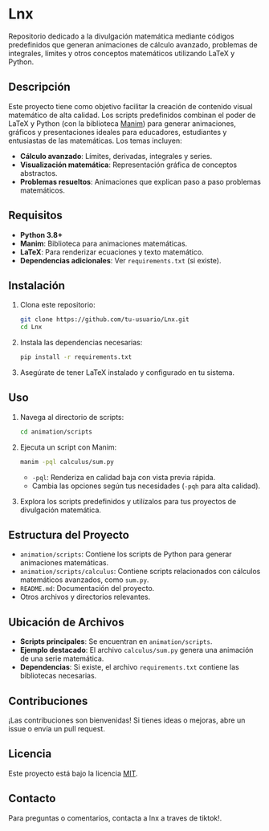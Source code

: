 # Lnx

Repositorio dedicado a la divulgación matemática mediante códigos predefinidos que generan animaciones de cálculo avanzado, problemas de integrales, límites y otros conceptos matemáticos utilizando LaTeX y Python.

## Descripción

Este proyecto tiene como objetivo facilitar la creación de contenido visual matemático de alta calidad. Los scripts predefinidos combinan el poder de LaTeX y Python (con la biblioteca [Manim](https://www.manim.community/)) para generar animaciones, gráficos y presentaciones ideales para educadores, estudiantes y entusiastas de las matemáticas. Los temas incluyen:

- **Cálculo avanzado**: Límites, derivadas, integrales y series.
- **Visualización matemática**: Representación gráfica de conceptos abstractos.
- **Problemas resueltos**: Animaciones que explican paso a paso problemas matemáticos.

## Requisitos

- **Python 3.8+**
- **Manim**: Biblioteca para animaciones matemáticas.
- **LaTeX**: Para renderizar ecuaciones y texto matemático.
- **Dependencias adicionales**: Ver `requirements.txt` (si existe).

## Instalación

1. Clona este repositorio:
   ```bash
   git clone https://github.com/tu-usuario/Lnx.git
   cd Lnx
   ```

2. Instala las dependencias necesarias:
   ```bash
   pip install -r requirements.txt
   ```

3. Asegúrate de tener LaTeX instalado y configurado en tu sistema.

## Uso

1. Navega al directorio de scripts:
   ```bash
   cd animation/scripts
   ```

2. Ejecuta un script con Manim:
   ```bash
   manim -pql calculus/sum.py
   ```
   - `-pql`: Renderiza en calidad baja con vista previa rápida.
   - Cambia las opciones según tus necesidades (`-pqh` para alta calidad).

3. Explora los scripts predefinidos y utilízalos para tus proyectos de divulgación matemática.

## Estructura del Proyecto

- `animation/scripts`: Contiene los scripts de Python para generar animaciones matemáticas.
- `animation/scripts/calculus`: Contiene scripts relacionados con cálculos matemáticos avanzados, como `sum.py`.
- `README.md`: Documentación del proyecto.
- Otros archivos y directorios relevantes.

## Ubicación de Archivos

- **Scripts principales**: Se encuentran en `animation/scripts`.
- **Ejemplo destacado**: El archivo `calculus/sum.py` genera una animación de una serie matemática.
- **Dependencias**: Si existe, el archivo `requirements.txt` contiene las bibliotecas necesarias.

## Contribuciones

¡Las contribuciones son bienvenidas! Si tienes ideas o mejoras, abre un issue o envía un pull request.

## Licencia

Este proyecto está bajo la licencia [MIT](LICENSE).

## Contacto

Para preguntas o comentarios, contacta a lnx a traves de tiktok!.




